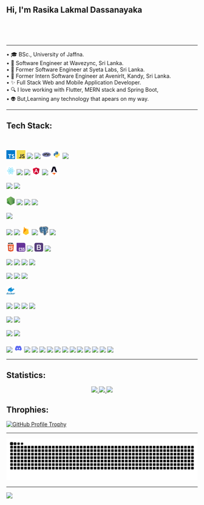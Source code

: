 ## Hi, I'm Rasika Lakmal Dassanayaka 

<!-- <a target="_blank" href="https://www.linkedin.com/in/rasika-lakmal-dassanayaka-11a52b173/">
  <img align="left" alt="LinkdeIN" width="22px" src="https://cdn.jsdelivr.net/npm/simple-icons@v3/icons/linkedin.svg" />
</a> -->
<!-- <a target="_blank" href="https://github.com/RasikaLakmal">
  <img align="left" alt="GitHub" width="22px" src="https://cdn.jsdelivr.net/npm/simple-icons@v3/icons/github.svg" />
</a> -->
<!-- <a target="_blank" href="mailto:drasikalakmal@gmail.com">
  <img align="left" alt="Gmail" width="22px" src="https://cdn.jsdelivr.net/npm/simple-icons@v3/icons/gmail.svg" />
</a> -->
<!-- <a target="_blank" href="https://twitter.com/drasikalakmal">
  <img align="left" alt="Twitter" width="22px" src="https://cdn.jsdelivr.net/npm/simple-icons@v3/icons/twitter.svg" />
</a> -->
<br />
<p align="center">
 <!-- <a href="https://rasika-lakmal.vercel.app/" target="_blank"><img alt="" src="https://img.shields.io/badge/Portfolio-000?logo=vercel&logoColor=yellow&style=for-the-badge" style="vertical-align:center" /></a> -->
<a href="mailto:drasikalakmal@gmail.com" target="_blank"><img alt="" src="https://img.shields.io/badge/Gmail-000?logo=Gmail&logoColor=ffffff&style=for-the-badge" style="vertical-align:center" /></a>
<a href="https://twitter.com/reverse576" target="_blank"><img alt="" src="https://img.shields.io/badge/Twitter-000?logo=X&logoColor=ffffff&style=for-the-badge" style="vertical-align:center" /></a>
<a href="https://www.linkedin.com/in/rasika-lakmal-dassanayaka-11a52b173/" target="_blank"><img alt="" src="https://img.shields.io/badge/LinkedIn-000?logo=linkedin&logoColor=0A66C2&style=for-the-badge" style="vertical-align:center" /></a>
<!-- <a href="https://github.com/RasikaLakmal" target="_blank"><img alt="" src="https://img.shields.io/badge/Github-000?logo=github&logoColor=ffffff&style=for-the-badge" style="vertical-align:center" /></a> -->
<a href="https://instagram.com/d_reverse576" target="_blank"><img alt="" src="https://img.shields.io/badge/Instagram-000?style=for-the-badge&logo=Instagram&logoColor=E4405F" style="vertical-align:center" /></a></p>

<!-- <a href="https://github.com/RasikaLakmal/RasikaLakmal">
    <img src="https://komarev.com/ghpvc/?username=RasikaLakmal" alt="page views" />
  </a> -->

----


&bull; 🎓 BSc., University of Jaffna.
<br>
&bull; 💼 Software Engineer at Wavezync, Sri Lanka.
<br>
&bull; 💼 Former Software Engineer at Syeta Labs, Sri Lanka.
<br>
&bull; 💼 Former Intern Software Engineer at AvenirIt, Kandy, Sri Lanka.
<br>
&bull; ✨ Full Stack Web and Mobile Application Developer.
<br>
&bull; 🔍 I love working with Flutter, MERN stack and Spring Boot,
<br>
&bull; 👽 But,Learning any technology that apears on my way.

----

## Tech Stack:
<br/>
<br/>
<code><img height="23" src="https://raw.githubusercontent.com/github/explore/80688e429a7d4ef2fca1e82350fe8e3517d3494d/topics/typescript/typescript.png"></code>
<code><img height="23" src="https://raw.githubusercontent.com/github/explore/80688e429a7d4ef2fca1e82350fe8e3517d3494d/topics/javascript/javascript.png"></code>
<code><img height="23" src="https://upload.wikimedia.org/wikipedia/en/3/30/Java_programming_language_logo.svg"></code>
<code><img height="23" src="https://upload.wikimedia.org/wikipedia/commons/thumb/a/a4/Dart-logo-wordmark.svg/2560px-Dart-logo-wordmark.svg.png"></code>
<code><img height="23" src="https://raw.githubusercontent.com/github/explore/80688e429a7d4ef2fca1e82350fe8e3517d3494d/topics/php/php.png"></code>
<code><img height="23" src="https://raw.githubusercontent.com/github/explore/80688e429a7d4ef2fca1e82350fe8e3517d3494d/topics/python/python.png"></code>
<code><img height="23" src="https://upload.wikimedia.org/wikipedia/commons/thumb/1/18/C_Programming_Language.svg/926px-C_Programming_Language.svg.png"></code>
<br/>
<br/>
<code><img height="23" src="https://raw.githubusercontent.com/github/explore/80688e429a7d4ef2fca1e82350fe8e3517d3494d/topics/react/react.png"></code>
<code><img height="23" src="https://upload.wikimedia.org/wikipedia/commons/thumb/8/8e/Nextjs-logo.svg/1280px-Nextjs-logo.svg.png"></code>
<code><img height="23" src="https://upload.wikimedia.org/wikipedia/commons/thumb/f/f1/Vitejs-logo.svg/1039px-Vitejs-logo.svg.png"></code>
<code><img height="23" src="https://raw.githubusercontent.com/github/explore/80688e429a7d4ef2fca1e82350fe8e3517d3494d/topics/angular/angular.png"></code>
<code><img height="23" src="https://upload.wikimedia.org/wikipedia/commons/thumb/3/36/Logo.min.svg/1280px-Logo.min.svg.png"></code>
<code><img height="23" src="https://raw.githubusercontent.com/github/explore/5cc0a03a302ec862c4aeac2a22a513ae31c35432/topics/astro/astro.png"></code>
<br/>
<br/>
<code><img height="23" src="https://upload.wikimedia.org/wikipedia/commons/thumb/4/44/Google-flutter-logo.svg/2560px-Google-flutter-logo.svg.png"></code>
<code><img height="23" src="https://luminfire.com/wp-content/uploads/2017/12/React_Native_Logo.png"></code>
<br/>
<br/>
<code><img height="23" src="https://raw.githubusercontent.com/github/explore/80688e429a7d4ef2fca1e82350fe8e3517d3494d/topics/nodejs/nodejs.png"></code>
<code><img height="23" src="https://d33wubrfki0l68.cloudfront.net/e937e774cbbe23635999615ad5d7732decad182a/26072/logo-small.ede75a6b.svg"></code>
<code><img height="23" src="https://upload.wikimedia.org/wikipedia/commons/6/64/Expressjs.png"></code>
<code><img height="23" src="https://4.bp.blogspot.com/-ou-a_Aa1t7A/W6IhNc3Q0gI/AAAAAAAAD6Y/pwh44arKiuM_NBqB1H7Pz4-7QhUxAgZkACLcBGAs/s1600/spring-boot-logo.png"></code>
<br/>
<br/>
<code><img height="23" src="https://cdn.worldvectorlogo.com/logos/redux.svg"></code>
<br/>
<br/>
<code><img height="23" src="https://download.logo.wine/logo/MySQL/MySQL-Logo.wine.png"></code>
<code><img height="23" src="https://upload.wikimedia.org/wikipedia/commons/thumb/9/93/MongoDB_Logo.svg/2560px-MongoDB_Logo.svg.png"></code>
<code><img height="23" src="https://raw.githubusercontent.com/github/explore/80688e429a7d4ef2fca1e82350fe8e3517d3494d/topics/firebase/firebase.png"></code>
<code><img height="23" src="https://akztcujgjipefxjrfsak.supabase.co/storage/v1/object/public/statics/perks/light/supabase.png"></code>
<code><img height="23" src="https://raw.githubusercontent.com/github/explore/80688e429a7d4ef2fca1e82350fe8e3517d3494d/topics/postgresql/postgresql.png"></code>
<code><img height="23" src="https://upload.wikimedia.org/wikipedia/commons/thumb/f/f4/Elasticsearch_logo.svg/1280px-Elasticsearch_logo.svg.png"></code>
<br/>
<br/>
<code><img height="23" src="https://raw.githubusercontent.com/github/explore/80688e429a7d4ef2fca1e82350fe8e3517d3494d/topics/html/html.png"></code>
<code><img height="23" src="https://raw.githubusercontent.com/github/explore/80688e429a7d4ef2fca1e82350fe8e3517d3494d/topics/css/css.png"></code>
<code><img height="23" src="https://upload.wikimedia.org/wikipedia/commons/thumb/9/95/Tailwind_CSS_logo.svg/2560px-Tailwind_CSS_logo.svg.png"></code>
<code><img height="23" src="https://raw.githubusercontent.com/github/explore/80688e429a7d4ef2fca1e82350fe8e3517d3494d/topics/bootstrap/bootstrap.png"></code>
<code><img height="23" src="https://cdn.worldvectorlogo.com/logos/material-ui-1.svg"></code>
<br/>
<br/>
<code><img height="23" src="https://upload.wikimedia.org/wikipedia/commons/thumb/e/e0/Git-logo.svg/1280px-Git-logo.svg.png"></code>
<code><img height="23" src="https://upload.wikimedia.org/wikipedia/commons/9/91/Octicons-mark-github.svg"></code>
<code><img height="23" src="https://upload.wikimedia.org/wikipedia/commons/f/fc/Bitbucket_Logo.png"></code>
<code><img height="23" src="https://pnx-assets-prod.s3.amazonaws.com/2020-07/azure_devops_-_new_logo.png"></code>
<br/>
<br/>
<code><img height="23" src="https://upload.wikimedia.org/wikipedia/commons/thumb/5/5e/Vercel_logo_black.svg/2560px-Vercel_logo_black.svg.png"></code>
<code><img height="23" src="https://upload.wikimedia.org/wikipedia/commons/thumb/e/ec/Heroku_logo.svg/2560px-Heroku_logo.svg.png"></code>
<code><img height="23" src="https://upload.wikimedia.org/wikipedia/commons/thumb/4/4b/Cloudflare_Logo.svg/2560px-Cloudflare_Logo.svg.png"></code>
<br/>
<br/>
<code><img height="23" src="https://raw.githubusercontent.com/github/explore/80688e429a7d4ef2fca1e82350fe8e3517d3494d/topics/docker/docker.png"></code>
<br/>
<br/>
<code><img height="23" src="https://news.thewindowsclub.com/wp-content/uploads/2021/11/Visual-Studio-logo-1200x900.jpg"></code>
<code><img height="23" src="https://upload.wikimedia.org/wikipedia/commons/thumb/9/9a/Visual_Studio_Code_1.35_icon.svg/2048px-Visual_Studio_Code_1.35_icon.svg.png"></code>
<code><img height="23" src="https://upload.wikimedia.org/wikipedia/en/d/d2/Sublime_Text_3_logo.png"></code>
<code><img height="23" src="https://upload.wikimedia.org/wikipedia/commons/thumb/9/9c/IntelliJ_IDEA_Icon.svg/1200px-IntelliJ_IDEA_Icon.svg.png"></code>
<br/>
<br/>
<code><img height="23" src="https://upload.wikimedia.org/wikipedia/commons/thumb/0/03/Xampp_logo.svg/1280px-Xampp_logo.svg.png"></code>
<code><img height="23" src="https://cdn4.quintetsolutions.com/img/services/solutions/mysql_workbench_service_provider_india.jpg"></code>
<br/>
<br/>
<code><img height="23" src="https://upload.wikimedia.org/wikipedia/commons/c/c2/Postman_%28software%29.png"></code>
<code><img height="23" src="https://seeklogo.com/images/I/insomnia-logo-1D1353219A-seeklogo.com.png"></code>
<br/>
<br/>
<code><img height="23" src="https://res.cloudinary.com/practicaldev/image/fetch/s--kFX2pWQs--/c_imagga_scale,f_auto,fl_progressive,h_1080,q_auto,w_1080/https://repository-images.githubusercontent.com/65750241/79017180-d4ce-11e9-9955-3f0a7be00c7a"></code>
<code><img height="23" src="https://raw.githubusercontent.com/github/explore/80688e429a7d4ef2fca1e82350fe8e3517d3494d/topics/discord/discord.png"></code>
<code><img height="23" src="https://upload.wikimedia.org/wikipedia/commons/thumb/c/c1/Android_Studio_icon_%282023%29.svg/2048px-Android_Studio_icon_%282023%29.svg.png"></code>
<code><img height="23" src="https://e7.pngegg.com/pngimages/432/1004/png-clipart-google-developer-day-google-developers-logo-software-developer-google-developer-groups-design-text-logo.png"></code>
<code><img height="23" src="https://vectorseek.com/wp-content/uploads/2023/08/Google-Play-Console-Logo-Vector.svg-.png"></code>
<code><img height="23" src="https://cdn.freelogovectors.net/wp-content/uploads/2022/03/truelayer_logo_freelogovectors.net_.png"></code>
<code><img height="23" src="https://seeklogo.com/images/P/plaid-logo-5C1CECEBDA-seeklogo.com.png"></code>
<code><img height="23" src="https://upload.wikimedia.org/wikipedia/en/thumb/8/8c/Trello_logo.svg/1280px-Trello_logo.svg.png"></code>
<code><img height="23" src="https://upload.wikimedia.org/wikipedia/commons/thumb/8/82/Jira_%28Software%29_logo.svg/2560px-Jira_%28Software%29_logo.svg.png"></code>
<code><img height="23" src="https://www.howtoweb.co/wp-content/uploads/2020/06/Logos-website-31.png"></code>
<code><img height="23" src="https://cdn-cashy-static-assets.lucidchart.com/lucidco/logos/Lucid-Primary-Logo-CG100-onClear-wp-RGB-L.png"></code>
<code><img height="23" src="https://www.pngall.com/wp-content/uploads/13/Figma-Logo-PNG-Photos.png"></code>
<code><img height="23" src="https://s.w.org/style/images/about/WordPress-logotype-alternative.png"></code>
<code><img height="23" src="https://upload.wikimedia.org/wikipedia/commons/thumb/d/d0/Google_Colaboratory_SVG_Logo.svg/2560px-Google_Colaboratory_SVG_Logo.svg.png"></code>


---

## Statistics:

<p align="center">
  <a href="https://github.com/RasikaLakmal/github-readme-stats">
    <img src="https://github-readme-stats.vercel.app/api?username=RasikaLakmal&count_private=true&include_all_commits=true&show=reviews&show_icons=true&theme=highcontrast&hide_border=true" height="165">
  </a>
  <a href="https://github.com/RasikaLakmal/github-readme-stats">
  <img src="https://github-readme-stats.vercel.app/api/top-langs/?username=RasikaLakmal&layout=compact&theme=highcontrast&hide_border=true&langs_count=10&hide=php&include_all_commits=true&count_private=true"  height="165">
</a>
<a href="https://github.com/RasikaLakmal/github-readme-streak-stats">
  <img src="https://github-readme-streak-stats.herokuapp.com/?user=RasikaLakmal&theme=highcontrast&hide_border=true" height="165">
</a>

  <br>
 
</p>

## Throphies:

<a href="https://github.com/RasikaLakmal/github-profile-trophy">
  <img src="https://github-profile-trophy.vercel.app/?username=RasikaLakmal&theme=radical&include_all_commits=true&count_private=true&no-frame=false&no-bg=false&margin-w=4" alt="GitHub Profile Trophy" height="145">
</a>

---
<p align="center">
<img src="https://github.com/RasikaLakmal/RasikaLakmal/blob/output/github-contribution-grid-snake.svg">
</p>

---
[![](https://visitcount.itsvg.in/api?id=RasikaLakmal&icon=8&color=1)](https://visitcount.itsvg.in)
